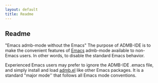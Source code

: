 ```yaml
---
layout: default
title: Readme
---
```


<h2>Readme</h2>

"Emacs admb-mode without the Emacs"
The purpose of ADMB-IDE is to make the convenient features of [Emacs](http://www.admb-project.org/tools/editors/emacs/) admb-mode available to non-Emacs users. In other words, to disable the standard Emacs behavior.

Experienced Emacs users may prefer to ignore the ADMB-IDE .emacs file, and simply install and load [admb.el](/tools/editors/emacs/admb.el) like other Emacs packages. It is a standard "major mode'' that follows all Emacs mode conventions. 

